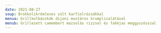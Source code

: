 ```yaml
---
date: 2021-08-27
soup: Brokkolikrémleves sült karfiolrózsákkal
menua: Grillkolbászkák dijoni mustáros krumplisalátával
menub: Grillezett camembert mazsolás rizzsel és fahéjas meggyszósszal
---
```

